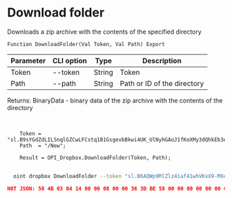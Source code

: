 ﻿---
sidebar_position: 12
---

# Download folder
 Downloads a zip archive with the contents of the specified directory



`Function DownloadFolder(Val Token, Val Path) Export`

  | Parameter | CLI option | Type | Description |
  |-|-|-|-|
  | Token | --token | String | Token |
  | Path | --path | String | Path or ID of the directory |

  
  Returns:  BinaryData - binary data of the zip archive with the contents of the directory

<br/>




```bsl title="Code example"
    Token = "sl.B9sYGdZdLILSnqlGZCwLFCstq1B1GsgevbBkwi4UK_UlNyhGAoJ1fKoXMy3dQhkEb3e80HTL6g...";
    Path  = "/New";

    Result = OPI_Dropbox.DownloadFolder(Token, Path);
```



```sh title="CLI command example"
    
  oint dropbox DownloadFolder --token "sl.B6AQWp9MlZlz4iaf41whVKxX9-MXeCiQhPRe4YIRxFmZ3zHsdjmOAatzgaWVhqmlIOvDD6WIUQ..." --path %path%

```

```json title="Result"
NOT JSON: 50 4B 03 04 14 00 00 08 00 00 36 3D BE 58 00 00 00 00 00 00 00 00 00 00 00 00 04 00 09 00 4E 65 77 2F 55 54 05 00 01 B9 2D 58 66 50 4B 03 04 14 00 08 08 00 00 4F 87 AF 58 00 00 00 00 00 00 00…
```
